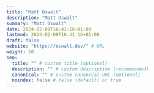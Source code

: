 ```yaml
---
title: "Matt Oswalt"
description: "Matt Oswalt"
summary: "Matt Oswalt"
date: 2024-02-09T16:41:16+01:00
lastmod: 2024-02-09T16:41:16+01:00
draft: false
website: "https://oswalt.dev/" # URL
weight: 50
seo:
  title: "" # custom title (optional)
  description: "" # custom description (recommended)
  canonical: "" # custom canonical URL (optional)
  noindex: false # false (default) or true
---
```

